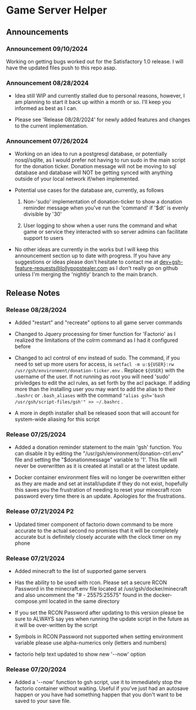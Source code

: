 # Game Server Helper

## Announcements

### Announcement 09/10/2024

Working on getting bugs worked out for the Satisfactory 1.0 release. I will have the updated files push to this repo asap.

### Announcement 08/28/2024

- Idea still WIP and currently stalled due to personal reasons, however, I am planning to start it back up within a month or so. I'll keep you informed as best as I can.

- Please see 'Release 08/28/2024' for newly added features and changes to the current implementation.

### Announcement 07/26/2024

- Working on an idea to run a postgresql database, or potentially nosql/sqlite, as I would prefer not having to run sudo in the main script for the donation ticker. Donation message will not be moving to sql database and database will NOT be getting synced with anything outside of your local network if/when implemented.

- Potential use cases for the database are, currently, as follows

    1. Non-'sudo' implementation of donation-ticker to show a donation reminder message when you've run the 'command' if '$dt' is evenly divisible by '30'

    1. User logging to show when a user runs the command and what game or service they interacted with so server admins can facilitate support to users

- No other ideas are currently in the works but I will keep this announcement section up to date with progress. If you have any suggestions or ideas please don't hesitate to contact me at dev+gsh-feature-requests@lollypopstealer.com as I don't really go on github unless I'm merging the 'nightly' branch to the main branch.

## Release Notes

### Release 08/28/2024

- Added "restart" and "recreate" options to all game server commands

- Changed to Jquery processing for timer function for 'Factorio' as I realized the limitations of the colrm command as I had it configured before

- Changed to acl control of env instead of sudo. The command, if you need to set up more users for access, is `setfacl -m u:${USER}:rw /usr/gsh/environment/donation-ticker.env` . Replace `${USER}` with the username of the user. If not running as root you will need 'sudo' privledges to edit the acl rules, as set forth by the acl package. If adding more than the installing user you may want to add the alias to their `.bashrc` or `.bash_aliases` with the command `"alias gsh='bash /usr/gsh/script-files/gsh'" >> ~/.bashrc` .

- A more in depth installer shall be released soon that will account for system-wide aliasing for this script

### Release 07/25/2024

- Added a donation reminder statement to the main 'gsh' function. You can disable it by editing the "/usr/gsh/environment/donation-ctrl.env" file and setting the "$donationmessage" variable to '1'. This file will never be overwritten as it is created at install or at the latest update.

- Docker container environment files will no longer be overwritten either as they are made and set at install/update if they do not exist, hopefully this saves you the frustration of needing to reset your minecraft rcon password every time there is an update. Apologies for the frustrations.

### Release 07/21/2024 P2

- Updated timer component of factorio down command to be more accurate to the actual second no promises that it will be completely accurate but is definitely closely accurate with the clock timer on my phone

### Release 07/21/2024

- Added minecraft to the list of supported game servers

- Has the ability to be used with rcon. Please set a secure RCON Password in the minecraft.env file located at /usr/gsh/docker/minecraft and also uncomment the "# - 25575:25575" found in the docker-compose.yml located in the same directory

- If you set the RCON Password after updating to this version please be sure to ALWAYS say yes when running the update script in the future as it will be over-written by the script

- Symbols in RCON Password not supported when setting environment variable please use alpha-numerics only (letters and numbers)

- factorio help text updated to show new '--now' option

### Release 07/20/2024

- Added a '--now' function to gsh script, use it to immediately stop the factorio container without waiting. Useful if you've just had an autosave happen or you have had something happen that you don't want to be saved to your save file.